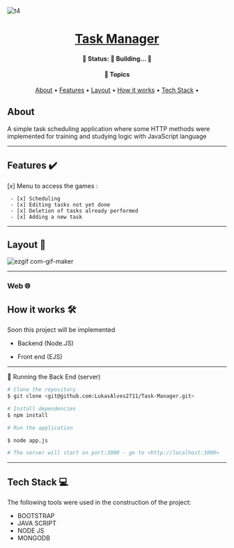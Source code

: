 
![t4](https://user-images.githubusercontent.com/79018137/162732764-2286bc12-fe9e-4899-b324-ed17e2a71fa9.png)


##

<h1 align="center">
    <a href="#"> Task Manager </a>
</h1>


<h4 align="center"> 
	🚧   Status: 🚀 Building...  🚧
</h4>

<h4 align="center">
    🏁 Topics
</h4> 

<p align="center">
 <a href="#about">About</a> •
 <a href="#features">Features</a> •
 <a href="#layout">Layout</a> •
 <a href="#how-it-works">How it works</a> • 
 <a href="#tech-stack">Tech Stack</a> • 
 

</p>


## About

A simple task scheduling application where some HTTP methods were implemented for training and studying logic with JavaScript language

---

## Features  ✔️


 [x] Menu to access the games :

     - [x] Scheduling
     - [x] Editing tasks not yet done
     - [x] Deletion of tasks already performed
     - [x] Adding a new task
     
---


## Layout  🎨

![ezgif com-gif-maker](https://user-images.githubusercontent.com/79018137/162731077-bc5439b8-68e7-4460-93ee-d38733980e64.gif)




---


### Web  🌐






## How it works  🛠️

Soon this project will be implemented

* Backend (Node.JS)

* Front end (EJS)


---

🎲 Running the Back End (server)


```bash
# Clone the repository
$ git clone <git@github.com:LukasAlves2711/Task-Manager.git>

# Install dependencies
$ npm install

# Run the application

$ node app.js

# The server will start on port:3000 - go to <http://localhost:3000>

```

---

## Tech Stack  💻

The following tools were used in the construction of the project:



-   BOOTSTRAP
-   JAVA SCRIPT
-   NODE JS
-   MONGODB
